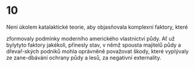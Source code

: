 # 10

Není úkolem katalaktické teorie, aby objasňovala komplexní faktory, které

zformovaly podmínky moderního amerického vlastnictví půdy. Ať už bylytyto faktory jakékoli, přinesly stav, v němž spousta majitelů půdy a dřevař-ských podniků mohla oprávněně považovat škody, které vyplývaly ze zane-dbávání ochrany půdy a lesů, za negativní externality.

